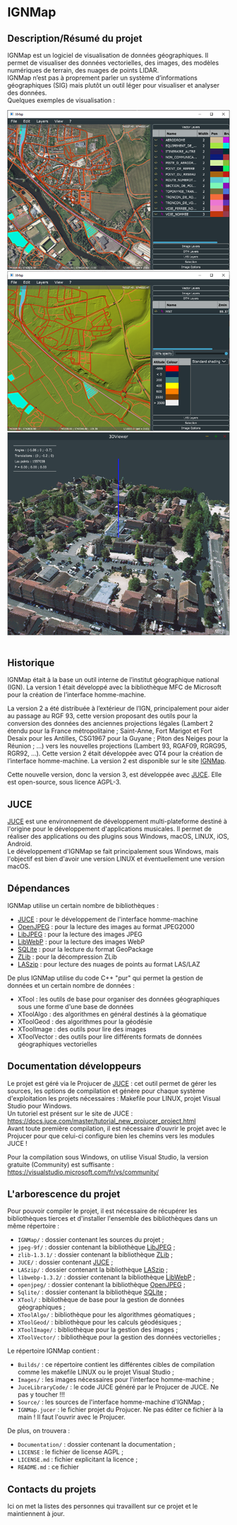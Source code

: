 # IGNMap


## Description/Résumé du projet

IGNMap est un logiciel de visualisation de données géographiques. Il permet de visualiser des données vectorielles, des images, des modèles numériques de terrain, des nuages de points LIDAR.  
IGNMap n’est pas à proprement parler un système d’informations géographiques (SIG) mais plutôt un outil léger pour visualiser et analyser des données.  
Quelques exemples de visualisation :  
<div align="center">
<img alt="IGNMap" src="https://raw.githubusercontent.com/IGNF/IGNMap/master/Documentation/Images/IGNMap01.png">

<img alt="IGNMap" src="https://raw.githubusercontent.com/IGNF/IGNMap/master/Documentation/Images/IGNMap02.png">

<img alt="IGNMap" src="https://raw.githubusercontent.com/IGNF/IGNMap/master/Documentation/Images/IGNMap03.png">
</div><br>

## Historique

IGNMap était à la base un outil interne de l’institut géographique national (IGN). La version 1 était développé avec la bibliothèque MFC de Microsoft pour la création de l’interface homme-machine.  

La version 2 a été distribuée à l’extérieur de l’IGN, principalement pour aider au passage au RGF 93, cette version proposant des outils pour la conversion des données des anciennes projections légales (Lambert 2 étendu pour la France métropolitaine ; Saint-Anne, Fort Marigot et Fort Desaix pour les Antilles, CSG1967 pour la Guyane ; Piton des Neiges pour la Réunion ; …) vers les nouvelles projections (Lambert 93, RGAF09, RGRG95, RGR92, …). Cette version 2 était développée avec QT4 pour la création de l’interface homme-machine. La version 2 est disponible sur le site [IGNMap](https://ignmap.ign.fr/).  

Cette nouvelle version, donc la version 3, est développée avec [JUCE](https://juce.com/). Elle est open-source, sous licence AGPL-3.

## JUCE

[JUCE](https://juce.com/) est une environnement de développement multi-plateforme destiné à l'origine pour le développement d'applications musicales. Il permet de réaliser des applications ou des plugins sous Windows, macOS, LINUX, iOS, Android.  
Le développement d'IGNMap se fait principalement sous Windows, mais l'objectif est bien d'avoir une version LINUX et éventuellement une version macOS.

## Dépendances

IGNMap utilise un certain nombre de bibliothèques :
* [JUCE](https://juce.com/) : pour le développement de l'interface homme-machine
* [OpenJPEG](https://github.com/uclouvain/openjpeg/) : pour la lecture des images au format JPEG2000
* [LibJPEG](https://www.ijg.org/) : pour la lecture des images JPEG
* [LibWebP](https://chromium.googlesource.com/webm/libwebp) : pour la lecture des images WebP
* [SQLite](https://www.sqlite.org/index.html) : pour la lecture du format GeoPackage
* [ZLib](https://www.zlib.net/) : pour la décompression ZLib
* [LASzip](https://github.com/LASzip/LASzip) : pour lecture des nuages de points au format LAS/LAZ

De plus IGNMap utilise du code C++ "pur" qui permet la gestion de données et un certain nombre de données :
* XTool : les outils de base pour organiser des données géographiques sous une forme d'une base de données
* XToolAlgo : des algorithmes en général destinés à la géomatique
* XToolGeod : des algorithmes pour la géodésie
* XToolImage : des outils pour lire des images
* XToolVector : des outils pour lire différents formats de données géographiques vectorielles

## Documentation développeurs

Le projet est géré via le Projucer de [JUCE](https://juce.com/) : cet outil permet de gérer les sources, les options de compilation et génère pour chaque système 
d'exploitation les projets nécessaires : Makefile pour LINUX, projet Visual Studio pour Windows.  
Un tutoriel est présent sur le site de JUCE : <https://docs.juce.com/master/tutorial_new_projucer_project.html>  
Avant toute première compilation, il est nécessaire d'ouvrir le projet avec le Projucer pour que celui-ci configure bien les chemins vers les modules JUCE !

Pour la compilation sous Windows, on utilise Visual Studio, la version gratuite (Community) est suffisante :
<https://visualstudio.microsoft.com/fr/vs/community/>


## L'arborescence du projet

Pour pouvoir compiler le projet, il est nécessaire de récupérer les bibliothèques tierces et d'installer l'ensemble des bibliothèques dans
un même répertoire :

* `IGNMap/` : dossier contenant les sources du projet ;
* `jpeg-9f/` : dossier contenant la bibliothèque [LibJPEG](https://www.ijg.org/) ;
* `zlib-1.3.1/` : dossier contenant la bibliothèque [ZLib](https://www.zlib.net/) ;
* `JUCE/` : dossier contenant [JUCE](https://juce.com/) ;
* `LASzip/` : dossier contenant la bibliothèque [LASzip](https://github.com/LASzip/LASzip) ;
* `libwebp-1.3.2/` : dossier contenant la bibliothèque [LibWebP](https://chromium.googlesource.com/webm/libwebp) ;
* `openjpeg/` : dossier contenant la bibliothèque [OpenJPEG](https://github.com/uclouvain/openjpeg/) ;
* `Sqlite/` : dossier contenant la bibliothèque [SQLite](https://www.sqlite.org/index.html) ;
* `XTool/` : bibliothèque de base pour la gestion de données géographiques ;
* `XToolAlgo/` : bibliothèque pour les algorithmes géomatiques ;
* `XToolGeod/` : bibliothèque pour les calculs géodésiques ;
* `XToolImage/` : bibliothèque pour la gestion des images ;
* `XToolVector/` : bibliothèque pour la gestion des données vectorielles ;
  
Le répertoire IGNMap contient :
* `Builds/` : ce répertoire contient les différentes cibles de compilation comme les makefile LINUX ou le projet Visual Studio ;
* `Images/` : les images nécessaires pour l'interface homme-machine ;
* `JuceLibraryCode/` : le code JUCE généré par le Projucer de JUCE. Ne pas y toucher !!!
* `Source/` : les sources de l'interface homme-machine d'IGNMap ;
* `IGNMap.jucer` : le fichier projet du Projucer. Ne pas éditer ce fichier à la main ! Il faut l'ouvrir avec le Projucer.
  
De plus, on trouvera :
* `Documentation/` : dossier contenant la documentation ;
* `LICENSE` : le fichier de license AGPL ;
* `LICENSE.md` : fichier explicitant la licence ;
* `README.md` : ce fichier

## Contacts du projets

Ici on met la listes des personnes qui travaillent sur ce projet et le maintiennent à jour.

